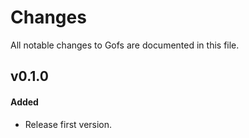 # Changes

All notable changes to Gofs are documented in this file.

## v0.1.0

#### Added

- Release first version.

